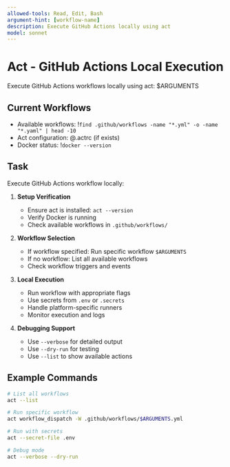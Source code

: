 ```yaml
---
allowed-tools: Read, Edit, Bash
argument-hint: [workflow-name]
description: Execute GitHub Actions locally using act
model: sonnet
---
```


# Act - GitHub Actions Local Execution

Execute GitHub Actions workflows locally using act: $ARGUMENTS

## Current Workflows

- Available workflows: !`find .github/workflows -name "*.yml" -o -name "*.yaml" | head -10`
- Act configuration: @.actrc (if exists)
- Docker status: !`docker --version`

## Task

Execute GitHub Actions workflow locally:

1. **Setup Verification**
   - Ensure act is installed: `act --version`
   - Verify Docker is running
   - Check available workflows in `.github/workflows/`

2. **Workflow Selection**
   - If workflow specified: Run specific workflow `$ARGUMENTS`
   - If no workflow: List all available workflows
   - Check workflow triggers and events

3. **Local Execution**
   - Run workflow with appropriate flags
   - Use secrets from `.env` or `.secrets`
   - Handle platform-specific runners
   - Monitor execution and logs

4. **Debugging Support**
   - Use `--verbose` for detailed output
   - Use `--dry-run` for testing
   - Use `--list` to show available actions

## Example Commands

```bash
# List all workflows
act --list

# Run specific workflow
act workflow_dispatch -W .github/workflows/$ARGUMENTS.yml

# Run with secrets
act --secret-file .env

# Debug mode
act --verbose --dry-run
```

